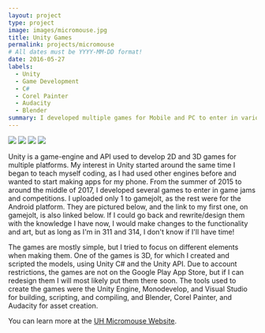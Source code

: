 ```yaml
---
layout: project
type: project
image: images/micromouse.jpg
title: Unity Games
permalink: projects/micromouse
# All dates must be YYYY-MM-DD format!
date: 2016-05-27
labels:
  - Unity
  - Game Development
  - C#
  - Corel Painter
  - Audacity
  - Blender
summary: I developed multiple games for Mobile and PC to enter in various game jams.
---
```


<div class="ui small rounded images">
  <img class="ui image" src="../images/micromouse-robot.png">
  <img class="ui image" src="../images/micromouse-robot-2.jpg">
  <img class="ui image" src="../images/micromouse.jpg">
  <img class="ui image" src="../images/micromouse-circuit.png">
</div>

Unity is a game-engine and API used to develop 2D and 3D games for multiple platforms. My interest in Unity started around the same time
I began to teach myself coding, as I had used other engines before and wanted to start making apps for my phone. From the summer of 2015
to around the middle of 2017, I developed several games to enter in game jams and competitions. I uploaded only 1 to gamejolt, as the rest 
were for the Android platform. They are pictured below, and the link to my first one, on gamejolt, is also linked below. If I could go
back and rewrite/design them with the knowledge I have now, I would make changes to the functionality and art, but as long as I'm in 311
and 314, I don't know if I'll have time!

The games are mostly simple, but I tried to focus on different elements when making them. One of the games is 3D, for which I created and
scripted the models, using Unity C# and the Unity API. Due to account restrictions, the games are not on the Google Play App Store, but if
I can redesign them I will most likely put them there soon. The tools used to create the games were the Unity Engine, Monodevelop, and
Visual Studio for building, scripting, and compiling, and Blender, Corel Painter, and Audacity for asset creation.

You can learn more at the [UH Micromouse Website](http://www-ee.eng.hawaii.edu/~mmouse/about.html).
